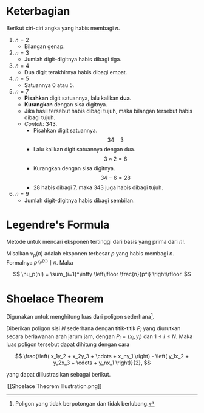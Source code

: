 # Keterbagian

Berikut ciri-ciri angka yang habis membagi $n$.

1. $n = 2$
	+ Bilangan genap.
2. $n = 3$  
	+ Jumlah digit-digitnya habis dibagi tiga.
3. $n = 4$
	+ Dua digit terakhirnya habis dibagi empat.
4. $n = 5$
	+ Satuannya 0 atau 5.
5. $n = 7$
	+ **Pisahkan** digit satuannya, lalu kalikan **dua**.
	+ **Kurangkan** dengan sisa digitnya.
	+ Jika hasil tersebut habis dibagi tujuh, maka bilangan tersebut habis dibagi tujuh.
	+ *Contoh:* $343$.
		+ Pisahkan digit satuannya.
			$$ 34 \quad 3 $$
		+ Lalu kalikan digit satuannya dengan dua.
			$$ 3 \times 2 = 6 $$
		+ Kurangkan dengan sisa digitnya.
			$$ 34 - 6 = 28 $$
		+ 28 habis dibagi 7, maka 343 juga habis dibagi tujuh.
6. $n = 9$
	+ Jumlah digit-digitnya habis dibagi sembilan.

# Legendre's Formula

Metode untuk mencari eksponen tertinggi dari basis yang prima dari $n!$. 

Misalkan $\nu_p(n)$ adalah eksponen terbesar $p$ yang habis membagi $n$. Formalnya $p^{\nu_p(n)} \mid n$. Maka 

$$ \nu_p(n!) = \sum_{i=1}^\infty \left\lfloor \frac{n}{p^i} \right\rfloor. $$

# Shoelace Theorem

Digunakan untuk menghitung luas dari poligon sederhana[^simple-polygon].

[^simple-polygon]: Poligon yang tidak berpotongan dan tidak berlubang.

Diberikan poligon sisi $N$ sederhana dengan titik-titik $P_i$ yang diurutkan secara berlawanan arah jarum jam, dengan $P_i = (x_i, y_i)$ dan $1 \leq i \leq N$. Maka luas poligon tersebut dapat dihitung dengan cara

$$ \frac{\left( x_1y_2 + x_2y_3 + \cdots + x_ny_1 \right) - \left( y_1x_2 + y_2x_3 + \cdots + y_nx_1 \right)}{2}, $$

yang dapat diilustrasikan sebagai berikut.

![[Shoelace Theorem Illustration.png]]